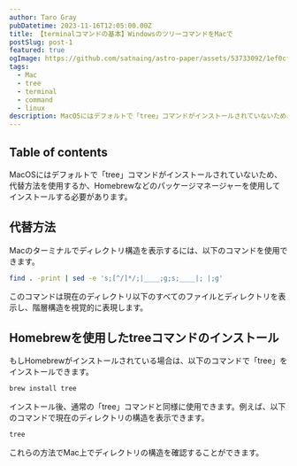 ```yaml
---
author: Taro Gray
pubDatetime: 2023-11-16T12:05:00.00Z
title: 【terminalコマンドの基本】WindowsのツリーコマンドをMacで
postSlug: post-1
featured: true
ogImage: https://github.com/satnaing/astro-paper/assets/53733092/1ef0cf03-8137-4d67-ac81-84a032119e3a
tags:
  - Mac
  - tree
  - terminal
  - command
  - linux
description: MacOSにはデフォルトで「tree」コマンドがインストールされていないため、代替方法を使用するか、Homebrewなどのパッケージマネージャーを使用してインストールする必要があります。
---
```


## Table of contents

MacOSにはデフォルトで「tree」コマンドがインストールされていないため、代替方法を使用するか、Homebrewなどのパッケージマネージャーを使用してインストールする必要があります。

## 代替方法

Macのターミナルでディレクトリ構造を表示するには、以下のコマンドを使用できます。

```bash
find . -print | sed -e 's;[^/]*/;|____;g;s;____|; |;g'
```

このコマンドは現在のディレクトリ以下のすべてのファイルとディレクトリを表示し、階層構造を視覚的に表現します。

## Homebrewを使用したtreeコマンドのインストール

もしHomebrewがインストールされている場合は、以下のコマンドで「tree」をインストールできます。

```bash
brew install tree
```

インストール後、通常の「tree」コマンドと同様に使用できます。例えば、以下のコマンドで現在のディレクトリの構造を表示できます。

```bash
tree
```

これらの方法でMac上でディレクトリの構造を確認することができます。
